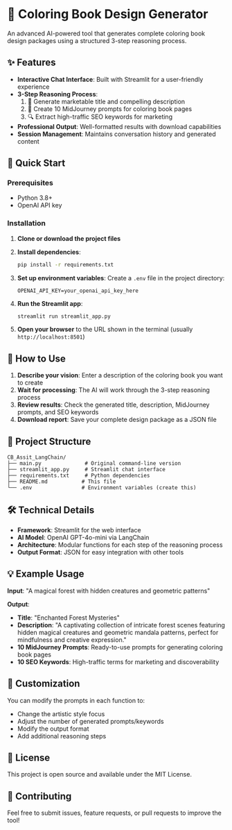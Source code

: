 # 🎨 Coloring Book Design Generator

An advanced AI-powered tool that generates complete coloring book design packages using a structured 3-step reasoning process.

## ✨ Features

- **Interactive Chat Interface**: Built with Streamlit for a user-friendly experience
- **3-Step Reasoning Process**:
  1. 📝 Generate marketable title and compelling description
  2. 🎨 Create 10 MidJourney prompts for coloring book pages
  3. 🔍 Extract high-traffic SEO keywords for marketing
- **Professional Output**: Well-formatted results with download capabilities
- **Session Management**: Maintains conversation history and generated content

## 🚀 Quick Start

### Prerequisites
- Python 3.8+
- OpenAI API key

### Installation

1. **Clone or download the project files**

2. **Install dependencies**:
   ```bash
   pip install -r requirements.txt
   ```

3. **Set up environment variables**:
   Create a `.env` file in the project directory:
   ```
   OPENAI_API_KEY=your_openai_api_key_here
   ```

4. **Run the Streamlit app**:
   ```bash
   streamlit run streamlit_app.py
   ```

5. **Open your browser** to the URL shown in the terminal (usually `http://localhost:8501`)

## 🎯 How to Use

1. **Describe your vision**: Enter a description of the coloring book you want to create
2. **Wait for processing**: The AI will work through the 3-step reasoning process
3. **Review results**: Check the generated title, description, MidJourney prompts, and SEO keywords
4. **Download report**: Save your complete design package as a JSON file

## 📁 Project Structure

```
CB_Assit_LangChain/
├── main.py              # Original command-line version
├── streamlit_app.py     # Streamlit chat interface
├── requirements.txt     # Python dependencies
├── README.md           # This file
└── .env                # Environment variables (create this)
```

## 🛠️ Technical Details

- **Framework**: Streamlit for the web interface
- **AI Model**: OpenAI GPT-4o-mini via LangChain
- **Architecture**: Modular functions for each step of the reasoning process
- **Output Format**: JSON for easy integration with other tools

## 💡 Example Usage

**Input**: "A magical forest with hidden creatures and geometric patterns"

**Output**:
- **Title**: "Enchanted Forest Mysteries"
- **Description**: "A captivating collection of intricate forest scenes featuring hidden magical creatures and geometric mandala patterns, perfect for mindfulness and creative expression."
- **10 MidJourney Prompts**: Ready-to-use prompts for generating coloring book pages
- **10 SEO Keywords**: High-traffic terms for marketing and discoverability

## 🔧 Customization

You can modify the prompts in each function to:
- Change the artistic style focus
- Adjust the number of generated prompts/keywords
- Modify the output format
- Add additional reasoning steps

## 📄 License

This project is open source and available under the MIT License.

## 🤝 Contributing

Feel free to submit issues, feature requests, or pull requests to improve the tool!